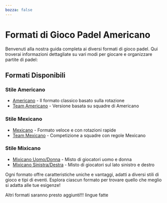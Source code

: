 ```yaml
---
bozza: false
---
```


# Formati di Gioco Padel Americano

Benvenuti alla nostra guida completa ai diversi formati di gioco padel. Qui troverai informazioni dettagliate su vari modi per giocare e organizzare partite di padel:

## Formati Disponibili

### Stile Americano
- [Americano](/it/americano) - Il formato classico basato sulla rotazione
- [Team Americano](/it/team-americano) - Versione basata su squadre di Americano

### Stile Mexicano
- [Mexicano](/it/mexicano) - Formato veloce e con rotazioni rapide
- [Team Mexicano](/it/team-mexicano) - Competizione a squadre con regole Mexicano

### Stile Mixicano
- [Mixicano Uomo/Donna](/it/mixicano) - Misto di giocatori uomo e donna
- [Mixicano Sinistra/Destra](/it/mixicano) - Misto di giocatori sul lato sinistro e destro

Ogni formato offre caratteristiche uniche e vantaggi, adatti a diversi stili di gioco e tipi di eventi. Esplora ciascun formato per trovare quello che meglio si adatta alle tue esigenze!

Altri formati saranno presto aggiunti!!! lingue fatte
